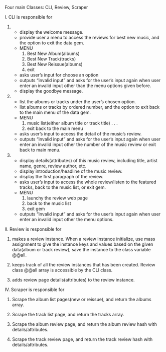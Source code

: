 Four main Classes: CLI, Review, Scraper


I. CLI is responsible for
 
1. - display the welcome message.
   - provide user a menu to access the reviews for best new music, and the option to exit the data gem.
   - MENU
      1. Best New Album(albums)
      2. Best New Track(tracks)
      3. Best New Reissue(albums)
      4. exit
   - asks user’s input for choose an option
   - outputs “invalid input” and asks for the user’s input again when user enter an invalid input other than the menu options given before.
   - display the goodbye message.

2. - list the albums or tracks under the user’s chosen option.
   - list albums or tracks by ordered number, and the option to exit back to the main menu of the data gem.
   - MENU
      1. music list(either album title or track title)
      .
      .
      .
      25. exit back to the main menu
   - asks user’s input to access the detail of the music’s review.
   - outputs “invalid input” and asks for the user’s input again when user enter an invalid input other the number of the music review or exit back to main menu.

3. - display details(attributes) of this music review, including title, artist name, genre, review author, etc.
   - display introduction/headline of the music review.
   - display the first paragraph of the review.
   - asks user’s input to access the whole review/listen to the featured tracks, back to the music list, or exit gem.
   - MENU
      1. launchy the review web page
      2. back to the music list
      3. exit gem
   - outputs “invalid input” and asks for the user’s input again when user enter an invalid input other the menu options.


II. Review is responsible for

1. makes a review instance. When a review instance initialize, use mass assignment to give the instance keys and values based on the given data(album or track review), save the instance to the class variable @@all.

2. keeps track of all the review instances that has been created. Review class @@all array is accessible by the CLI class.

3. adds review page details(attributes) to the review instance.


IV. Scraper is responsible for

1. Scrape the album list pages(new or reissue), and return the albums array.

2. Scrape the track list page, and return the tracks array.

3. Scrape the album review page, and return the album review hash with details/attributes.

4. Scrape the track review page, and return the track review hash with details/attributes.